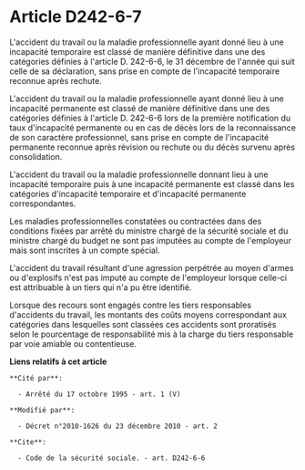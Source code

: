 # Article D242-6-7

L'accident du travail ou la maladie professionnelle ayant donné lieu à une incapacité temporaire est classé de manière
définitive dans une des catégories définies à l'article D. 242-6-6, le 31 décembre de l'année qui suit celle de sa
déclaration, sans prise en compte de l'incapacité temporaire reconnue après rechute.

L'accident du travail ou la maladie professionnelle ayant donné lieu à une incapacité permanente est classé de manière
définitive dans une des catégories définies à l'article D. 242-6-6 lors de la première notification du taux d'incapacité
permanente ou en cas de décès lors de la reconnaissance de son caractère professionnel, sans prise en compte de l'incapacité
permanente reconnue après révision ou rechute ou du décès survenu après consolidation.

L'accident du travail ou la maladie professionnelle donnant lieu à une incapacité temporaire puis à une incapacité permanente
est classé dans les catégories d'incapacité temporaire et d'incapacité permanente correspondantes.

Les maladies professionnelles constatées ou contractées dans des conditions fixées par arrêté du ministre chargé de la
sécurité sociale et du ministre chargé du budget ne sont pas imputées au compte de l'employeur mais sont inscrites à un
compte spécial.

L'accident du travail résultant d'une agression perpétrée au moyen d'armes ou d'explosifs n'est pas imputé au compte de
l'employeur lorsque celle-ci est attribuable à un tiers qui n'a pu être identifié.

Lorsque des recours sont engagés contre les tiers responsables d'accidents du travail, les montants des coûts moyens
correspondant aux catégories dans lesquelles sont classées ces accidents sont proratisés selon le pourcentage de
responsabilité mis à la charge du tiers responsable par voie amiable ou contentieuse.

**Liens relatifs à cet article**

	**Cité par**:

	  - Arrêté du 17 octobre 1995 - art. 1 (V)

	**Modifié par**:

	  - Décret n°2010-1626 du 23 décembre 2010 - art. 2

	**Cite**:

	  - Code de la sécurité sociale. - art. D242-6-6
